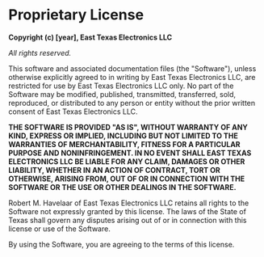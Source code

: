 # Proprietary License

**Copyright (c) [year], East Texas Electronics LLC**

_All rights reserved._

This software and associated documentation files (the "Software"), unless otherwise explicitly agreed to in writing by East Texas Electronics LLC, are restricted for use by East Texas Electronics LLC only. No part of the Software may be modified, published, transmitted, transferred, sold, reproduced, or distributed to any person or entity without the prior written consent of East Texas Electronics LLC.

**THE SOFTWARE IS PROVIDED "AS IS", WITHOUT WARRANTY OF ANY KIND, EXPRESS OR IMPLIED, INCLUDING BUT NOT LIMITED TO THE WARRANTIES OF MERCHANTABILITY, FITNESS FOR A PARTICULAR PURPOSE AND NONINFRINGEMENT. IN NO EVENT SHALL EAST TEXAS ELECTRONICS LLC BE LIABLE FOR ANY CLAIM, DAMAGES OR OTHER LIABILITY, WHETHER IN AN ACTION OF CONTRACT, TORT OR OTHERWISE, ARISING FROM, OUT OF OR IN CONNECTION WITH THE SOFTWARE OR THE USE OR OTHER DEALINGS IN THE SOFTWARE.**

Robert M. Havelaar of East Texas Electronics LLC retains all rights to the Software not expressly granted by this license. The laws of the State of Texas shall govern any disputes arising out of or in connection with this license or use of the Software.

By using the Software, you are agreeing to the terms of this license.
